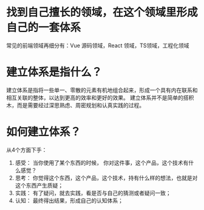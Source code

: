 
# 找到自己擅长的领域，在这个领域里形成自己的一套体系
常见的前端领域再细分有：Vue 源码领域，React 领域，TS领域，工程化领域 

# 建立体系是指什么？
建立体系是指将一些单一、零散的元素有机地组合起来，形成一个具有内在联系和相互关联的整体，以达到更高的效率和更好的效果。
建立体系并不是简单的搭积木，而是需要经过深思熟虑、周密规划和认真实践的过程。

# 如何建立体系？
从4个方面下手：
1. 感受： 当你使用了某个东西的时候， 你对这件事，这个产品，这个技术有什么感觉？
2. 思考： 你觉得这个东西，这个产品，这个技术，持有什么样的想法，也就是对这个东西产生质疑；
3. 实践： 有了疑问，就去实践，看是否与自己的猜测或者疑问一致；
4. 认知： 最终得出结果，形成自己的认知体系；




